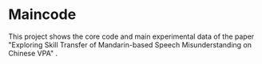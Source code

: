 # Maincode
This project shows the core code and main experimental data of the paper "Exploring Skill Transfer of Mandarin-based Speech Misunderstanding on Chinese VPA" .
